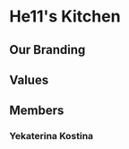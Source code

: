 # **He11's Kitchen** #

## **Our Branding** ##

## **Values** ##

## **Members** ##

### **Yekaterina Kostina** ###
